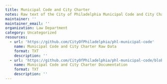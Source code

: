 ```yaml
---
title: Municipal Code and City Charter
notes: Raw text of the City of Philadelphia Municipal Code and City Charter.
maintainer: ''
maintainer_email: ''
organization: Law Department
category: Uncategorized
resources:
  - url: 'https://github.com/CityOfPhiladelphia/phl-municipal-code'
    name: Municipal Code and City Charter Raw Data
    format: TXT
    description: ''
  - url: 'https://github.com/CityOfPhiladelphia/phl-municipal-code/blob/master/README.md'
    name: Municipal Code and City Charter Documentation
    format: TXT
    description: ''
---
```

